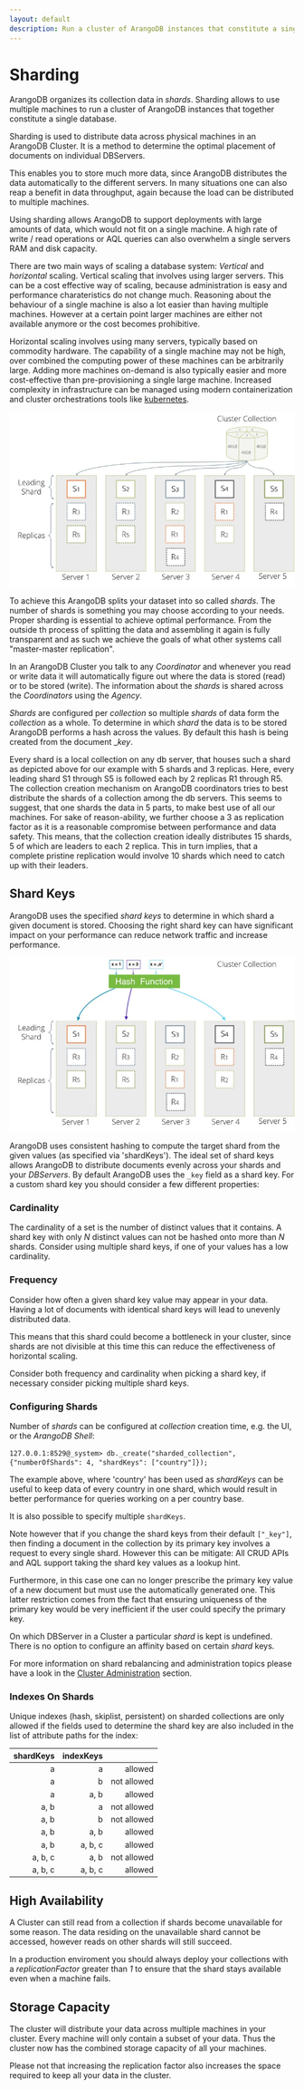 ```yaml
---
layout: default
description: Run a cluster of ArangoDB instances that constitute a single database.
---
```

Sharding
=======


ArangoDB organizes its collection data in _shards_. Sharding
allows to use multiple machines to run a cluster of ArangoDB
instances that together constitute a single database.

Sharding is used to distribute data across physical machines in an ArangoDB Cluster. It is a method 
to determine the optimal placement of documents on individual DBServers. 

This enables you to store much more data, since ArangoDB distributes the data
automatically to the different servers. In many situations one can
also reap a benefit in data throughput, again because the load can
be distributed to multiple machines.

Using sharding allows 
ArangoDB to support deployments with large amounts of data, which would not fit on a single machine.
A high rate of write / read operations or AQL queries can also overwhelm a single servers RAM and disk
capacity.

There are two main ways of scaling a database system: _Vertical_ and _horizontal_ scaling.
Vertical scaling that involves using larger servers. This can be a cost effective way of scaling,
because administration is easy and performance charateristics do not change much. Reasoning
about the behaviour of a single machine is also a lot easier than having multiple machines.
However at a certain point larger machines are either not available anymore or the cost
becomes prohibitive.

Horizontal scaling involves using many servers, typically based on commodity hardware. The capability of 
a single machine may not be high, over combined the computing power of these machines can be arbitrarily
large. Adding more machines on-demand is also typically easier and more cost-effective than pre-provisioning 
a single large machine. Increased complexity in infrastructure can be managed
using modern containerization and cluster orchestrations tools like [kubernetes](deployment-kubernetes.md).

![Cluster Sharding](images/cluster_sharding.jpg)


To achieve this ArangoDB splits your dataset into so called _shards_. The number of shards is something
you may choose according to your needs. Proper sharding is essential to achieve optimal performance.
From the outside th process of splitting the data and assembling it again is fully transparent 
and as such we achieve the goals of what other systems call "master-master replication".

In an ArangoDB Cluster you talk to any _Coordinator_ and whenever you read or write data
it will automatically figure out where the data is stored (read) or to
be stored (write). The information about the _shards_ is shared across the
_Coordinators_ using the _Agency_.

_Shards_ are configured per _collection_ so multiple _shards_ of data form
the _collection_ as a whole. To determine in which _shard_ the data is to
be stored ArangoDB performs a hash across the values. By default this
hash is being created from the document __key_.

Every shard is a local collection on any db server, that houses such a shard as depicted above for our 
example with 5 shards and 3 replicas. 
Here, every leading shard S1 through S5 is followed each by 2 replicas R1 through R5. 
The collection creation mechanism on ArangoDB coordinators tries to best distribute the shards of a collection among the db servers. 
This seems to suggest, that one shards the data in 5 parts, to make best use of all our machines. 
For sake of reason-ability, we further choose a 3 as replication factor as it is a reasonable 
compromise between performance and data safety. This means, that the collection creation ideally 
distributes 15 shards, 5 of which are leaders to each 2 replica. This in turn implies, that a complete pristine 
replication would involve 10 shards which need to catch up with their leaders.


Shard Keys
----------

ArangoDB uses the specified _shard keys_ to determine in which shard a given
document is stored. Choosing the right shard key can have significant impact on
your performance can reduce network traffic and increase performance.

![Hash Sharding](images/cluster_sharding_hash.jpg)


ArangoDB uses consistent hashing to compute the target shard from the given
values (as specified via 'shardKeys'). The ideal set of shard keys allows
ArangoDB to distribute documents evenly across your shards and your _DBServers_.
By default ArangoDB uses the `_key` field as a shard key. For a custom shard key
you should consider a few different properties:

### Cardinality

The cardinality of a set is the number of distinct values
that it contains. A shard key with only _N_ distinct values can not be hashed
onto more than _N_ shards. Consider using multiple shard keys, if one of your
values has a low cardinality.

### Frequency

Consider how often a given shard key value may appear in
your data. Having a lot of documents with identical shard keys will lead
to unevenly distributed data. 

This means that this shard could become a bottleneck in your cluster, since 
shards are not divisible at this time this can reduce the effectiveness of
horizontal scaling.

Consider both frequency and cardinality when picking a shard key, if necessary
consider picking multiple shard keys.

### Configuring Shards

Number of _shards_ can be configured at _collection_ creation time, e.g. the UI,
or the _ArangoDB Shell_:

```
127.0.0.1:8529@_system> db._create("sharded_collection", {"numberOfShards": 4, "shardKeys": ["country"]});
```

The example above, where 'country' has been used as _shardKeys_ can be useful
to keep data of every country in one shard, which would result in better
performance for queries working on a per country base. 

It is also possible to specify multiple `shardKeys`. 

Note however that if you change the shard keys from their default `["_key"]`, then finding
a document in the collection by its primary key involves a request to
every single shard. However this can be mitigate: All CRUD APIs and AQL
support taking the shard key values as a lookup hint.

Furthermore, in this case one can no longer prescribe
the primary key value of a new document but must use the automatically
generated one. This latter restriction comes from the fact that ensuring
uniqueness of the primary key would be very inefficient if the user
could specify the primary key.

On which DBServer in a Cluster a particular _shard_ is kept is undefined.
There is no option to configure an affinity based on certain _shard_ keys.

For more information on shard rebalancing and administration topics
please have a look in the [Cluster Administration](administration-cluster.html) section.


### Indexes On Shards

Unique indexes (hash, skiplist, persistent) on sharded collections are
only allowed if the fields used to determine the shard key are also
included in the list of attribute paths for the index:

| shardKeys | indexKeys |             |
|----------:|----------:|------------:|
| a         | a         |     allowed |
| a         | b         | not allowed |
| a         | a, b      |     allowed |
| a, b      | a         | not allowed |
| a, b      | b         | not allowed |
| a, b      | a, b      |     allowed |
| a, b      | a, b, c   |     allowed |
| a, b, c   | a, b      | not allowed |
| a, b, c   | a, b, c   |     allowed |


High Availability
-----------------

A Cluster can still read from a collection if shards become unavailable for some reason. 
The data residing on the unavailable shard cannot be accessed, however reads on other 
shards will still succeed. 

In a production enviroment you should always deploy your collections with a *replicationFactor*
greater than *1* to ensure that the shard stays available even when a machine fails.

Storage Capacity
----------------

The cluster will distribute your data across multiple machines in your cluster. Every machine will
only contain a subset of your data. Thus the cluster now has the combined storage capacity of
all your machines. 

Please not that increasing the replication factor also increases the space required to keep all 
your data in the cluster. 
